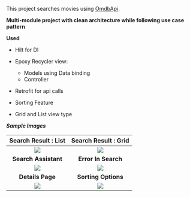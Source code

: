 This project searches movies using [OmdbApi](https://www.omdbapi.com/).

**Multi-module project with clean architecture while following use case pattern**

**Used**

* Hilt for DI
* Epoxy Recycler view:
    * Models using Data binding
    * Controller

* Retrofit for api calls
* Sorting Feature
* Grid and List view type

***Sample Images***

|                                           **Search Result : List**                                           |                                           **Search Result : Grid**                                           |
|:------------------------------------------------------------------------------------------------------------:|:------------------------------------------------------------------------------------------------------------:|
|  ![](https://github.com/userKamalNayan/Movie_Searcher/assets/70440124/7099386f-a058-45bf-84c3-408ba936f1f4)  |  ![](https://github.com/userKamalNayan/Movie_Searcher/assets/70440124/25f311c9-8902-4f59-b5ae-6d26f0aa096f)  |
|                                             **Search Assistant**                                             |                                             **Error In Search**                                              |
|  ![](https://github.com/userKamalNayan/Movie_Searcher/assets/70440124/238edb7a-9f9e-48e8-b8cb-2dd58900853e)  |  ![](https://github.com/userKamalNayan/Movie_Searcher/assets/70440124/13a03faa-72d5-4da6-aa36-91db27b59345)  |
|                                               **Details Page**                                               |                                             **Sorting Options**                                              |
|  ![](https://github.com/userKamalNayan/Movie_Searcher/assets/70440124/0784e8bb-34fa-4bb8-873e-47afe0cf4469)  |  ![](https://github.com/userKamalNayan/Movie_Searcher/assets/70440124/ea5d22c3-37a2-4986-8993-fa751705cae5)  |


